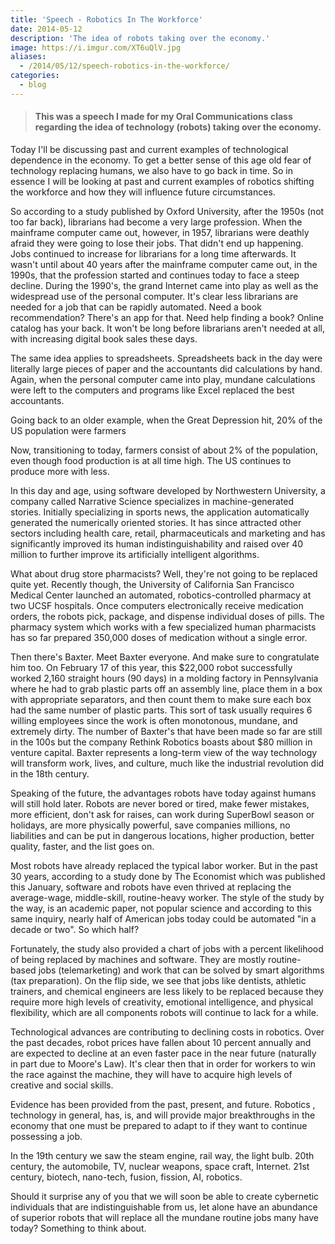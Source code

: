 ```yaml
---
title: 'Speech - Robotics In The Workforce'
date: 2014-05-12
description: 'The idea of robots taking over the economy.'
image: https://i.imgur.com/XT6uQlV.jpg
aliases:
  - /2014/05/12/speech-robotics-in-the-workforce/
categories:
  - blog
---
```


> #### This was a speech I made for my Oral Communications class regarding the idea of technology (robots) taking over the economy.

Today I'll be discussing past and current examples of technological dependence in the economy. To get a better sense of this age old fear of technology replacing humans, we also have to go back in time. So in essence I will be looking at past and current examples of robotics shifting the workforce and how they will influence future circumstances.

So according to a study published by Oxford University, after the 1950s (not too far back), librarians had become a very large profession. When the mainframe computer came out, however, in 1957, librarians were deathly afraid they were going to lose their jobs. That didn't end up happening. Jobs continued to increase for librarians for a long time afterwards. It wasn't until about 40 years after the mainframe computer came out, in the 1990s, that the profession started and continues today to face a steep decline. During the 1990's, the grand Internet came into play as well as the widespread use of the personal computer. It's clear less librarians are needed for a job that can be rapidly automated. Need a book recommendation? There's an app for that. Need help finding a book? Online catalog has your back. It won't be long before librarians aren't needed at all, with increasing digital book sales these days.

The same idea applies to spreadsheets. Spreadsheets back in the day were literally large pieces of paper and the accountants did calculations by hand. Again, when the personal computer came into play, mundane calculations were left to the computers and programs like Excel replaced the best accountants.

Going back to an older example, when the Great Depression hit, 20% of the US population were farmers

Now, transitioning to today, farmers consist of about 2% of the population, even though food production is at all time high. The US continues to produce more with less.

In this day and age, using software developed by Northwestern University, a company called Narrative Science specializes in machine-generated stories. Initially specializing in sports news, the application automatically generated the numerically oriented stories. It has since attracted other sectors including health care, retail, pharmaceuticals and marketing and has significantly improved its human indistinguishability and raised over 40 million to further improve its artificially intelligent algorithms.

What about drug store pharmacists? Well, they're not going to be replaced quite yet. Recently though, the University of California San Francisco Medical Center launched an automated, robotics-controlled pharmacy at two UCSF hospitals. Once computers electronically receive medication orders, the robots pick, package, and dispense individual doses of pills. The pharmacy system which works with a few specialized human pharmacists has so far prepared 350,000 doses of medication without a single error.

Then there's Baxter. Meet Baxter everyone. And make sure to congratulate him too. On February 17 of this year, this $22,000 robot successfully worked 2,160 straight hours (90 days) in a molding factory in Pennsylvania where he had to grab plastic parts off an assembly line, place them in a box with appropriate separators, and then count them to make sure each box had the same number of plastic parts. This sort of task usually requires 6 willing employees since the work is often monotonous, mundane, and extremely dirty. The number of Baxter's that have been made so far are still in the 100s but the company Rethink Robotics boasts about $80 million in venture capital. Baxter represents a long-term view of the way technology will transform work, lives, and culture, much like the industrial revolution did in the 18th century.

Speaking of the future, the advantages robots have today against humans will still hold later. Robots are never bored or tired, make fewer mistakes, more efficient, don't ask for raises, can work during SuperBowl season or holidays, are more physically powerful, save companies millions, no liabilities and can be put in dangerous locations, higher production, better quality, faster, and the list goes on.

Most robots have already replaced the typical labor worker. But in the past 30 years, according to a study done by The Economist which was published this January, software and robots have even thrived at replacing the average-wage, middle-skill, routine-heavy worker. The style of the study by the way, is an academic paper, not popular science and according to this same inquiry, nearly half of American jobs today could be automated "in a decade or two". So which half?

Fortunately, the study also provided a chart of jobs with a percent likelihood of being replaced by machines and software. They are mostly routine-based jobs (telemarketing) and work that can be solved by smart algorithms (tax preparation). On the flip side, we see that jobs like dentists, athletic trainers, and chemical engineers are less likely to be replaced because they require more high levels of creativity, emotional intelligence, and physical flexibility, which are all components robots will continue to lack for a while.

Technological advances are contributing to declining costs in robotics. Over the past decades, robot prices have fallen about 10 percent annually and are expected to decline at an even faster pace in the near future (naturally in part due to Moore's Law). It's clear then that in order for workers to win the race against the machine, they will have to acquire high levels of creative and social skills.

Evidence has been provided from the past, present, and future. Robotics , technology in general, has, is, and will provide major breakthroughs in the economy that one must be prepared to adapt to if they want to continue possessing a job.

In the 19th century we saw the steam engine, rail way, the light bulb. 20th century, the automobile, TV, nuclear weapons, space craft, Internet. 21st century, biotech, nano-tech, fusion, fission, AI, robotics.

Should it surprise any of you that we will soon be able to create cybernetic individuals that are indistinguishable from us, let alone have an abundance of superior robots that will replace all the mundane routine jobs many have today? Something to think about.
